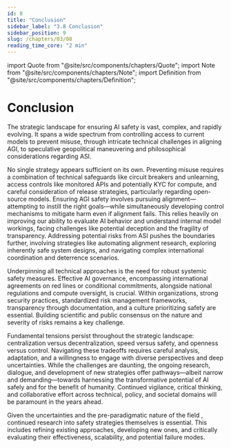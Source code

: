 ```yaml
---
id: 8
title: "Conclusion"
sidebar_label: "3.8 Conclusion"
sidebar_position: 9
slug: /chapters/03/08
reading_time_core: "2 min"
---
```

import Quote from "@site/src/components/chapters/Quote";
import Note from "@site/src/components/chapters/Note";
import Definition from "@site/src/components/chapters/Definition";

# Conclusion

The strategic landscape for ensuring AI safety is vast, complex, and rapidly evolving. It spans a wide spectrum from controlling access to current models to prevent misuse, through intricate technical challenges in aligning AGI, to speculative geopolitical maneuvering and philosophical considerations regarding ASI.

No single strategy appears sufficient on its own. Preventing misuse requires a combination of technical safeguards like circuit breakers and unlearning, access controls like monitored APIs and potentially KYC for compute, and careful consideration of release strategies, particularly regarding open-source models. Ensuring AGI safety involves pursuing alignment—attempting to instill the right goals—while simultaneously developing control mechanisms to mitigate harm even if alignment fails. This relies heavily on improving our ability to evaluate AI behavior and understand internal model workings, facing challenges like potential deception and the fragility of transparency. Addressing potential risks from ASI pushes the boundaries further, involving strategies like automating alignment research, exploring inherently safe system designs, and navigating complex international coordination and deterrence scenarios.

Underpinning all technical approaches is the need for robust systemic safety measures. Effective AI governance, encompassing international agreements on red lines or conditional commitments, alongside national regulations and compute oversight, is crucial. Within organizations, strong security practices, standardized risk management frameworks, transparency through documentation, and a culture prioritizing safety are essential. Building scientific and public consensus on the nature and severity of risks remains a key challenge.

Fundamental tensions persist throughout the strategic landscape: centralization versus decentralization, speed versus safety, and openness versus control. Navigating these tradeoffs requires careful analysis, adaptation, and a willingness to engage with diverse perspectives and deep uncertainties. While the challenges are daunting, the ongoing research, dialogue, and development of new strategies offer pathways—albeit narrow and demanding—towards harnessing the transformative potential of AI safely and for the benefit of humanity. Continued vigilance, critical thinking, and collaborative effort across technical, policy, and societal domains will be paramount in the years ahead.

Given the uncertainties and the pre-paradigmatic nature of the field , continued research into safety strategies themselves is essential. This includes refining existing approaches, developing new ones, and critically evaluating their effectiveness, scalability, and potential failure modes.